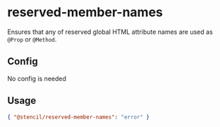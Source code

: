 # reserved-member-names

Ensures that any of reserved global HTML attribute names are used as `@Prop` or `@Method`.

## Config

No config is needed

## Usage

```json
{ "@stencil/reserved-member-names": "error" }
```
